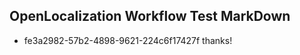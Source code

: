 ## OpenLocalization Workflow Test MarkDown
* fe3a2982-57b2-4898-9621-224c6f17427f thanks!

<!--HONumber=Jul16_HO4-->


